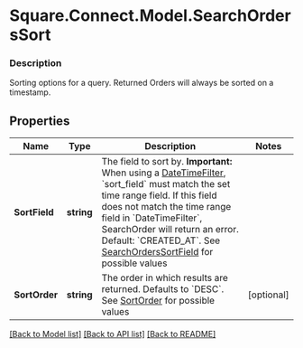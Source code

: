 # Square.Connect.Model.SearchOrdersSort

### Description

Sorting options for a query. Returned Orders will always be sorted on a timestamp.

## Properties

Name | Type | Description | Notes
------------ | ------------- | ------------- | -------------
**SortField** | **string** | The field to sort by.  __Important:__ When using a [DateTimeFilter](#type-searchordersfilter), &#x60;sort_field&#x60; must match the set time range field. If this field does not match the time range field in &#x60;DateTimeFilter&#x60;, SearchOrder will return an error.  Default: &#x60;CREATED_AT&#x60;. See [SearchOrdersSortField](#type-searchorderssortfield) for possible values | 
**SortOrder** | **string** | The order in which results are returned. Defaults to &#x60;DESC&#x60;. See [SortOrder](#type-sortorder) for possible values | [optional] 



[[Back to Model list]](../README.md#documentation-for-models) [[Back to API list]](../README.md#documentation-for-api-endpoints) [[Back to README]](../README.md)

